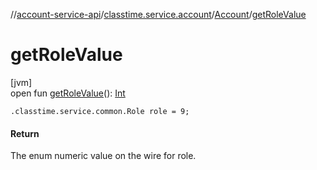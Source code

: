 //[account-service-api](../../../index.md)/[classtime.service.account](../index.md)/[Account](index.md)/[getRoleValue](get-role-value.md)

# getRoleValue

[jvm]\
open fun [getRoleValue](get-role-value.md)(): [Int](https://kotlinlang.org/api/latest/jvm/stdlib/kotlin/-int/index.html)

`.classtime.service.common.Role role = 9;`

#### Return

The enum numeric value on the wire for role.

